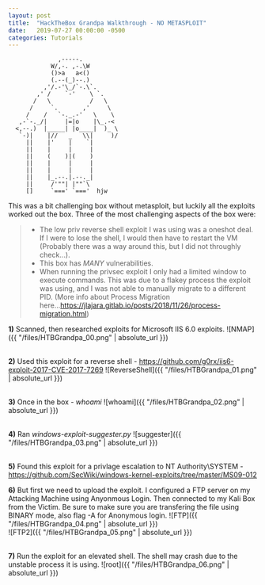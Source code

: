 ```yaml
---
layout: post
title:  "HackTheBox Grandpa Walkthrough - NO METASPLOIT"
date:   2019-07-27 00:00:00 -0500
categories: Tutorials
---
```


```
              ,-----.
            W/,-. ,-.\W
            ()>a   a<()
            (.--(_)--.)
          ,'/.-'\_/`-.\`.
        ,' /    `-'    \ `.
       /   \           /   \
      /     `.       ,'     \
     /    /   `-._.-'   \    \
   ,-`-._/|     |=|o    |\_.-<
  <,--.)  |_____| |o____|  )_ \
   `-)|    |//   _   \\|     )/
     ||    |'    |    `|
     ||    |     |     |
     ||    (    )|(    )
     ||    |     |     |
     ||    |     |     |
     ||    |_.--.|.--._|
     ||     /'""| |""`\
     []     `===' `==='  hjw
```


 This was a bit challenging box without metasploit, but luckily all the exploits worked out the box. Three of the most challenging aspects of the box were:
>
> - The low priv reverse shell exploit I was using was a oneshot deal. If I were to lose the shell, I would then have to restart the VM (Probably there was a way around this, but I did not throughly check...). 
> - This box has *MANY* vulnerabilities. 
> - When running the privsec exploit I only had a limited window to execute commands. This was due to a flakey process the exploit was using, and I was not able to manually migrate to a different PID. (More info about Process Migration here...<https://jlajara.gitlab.io/posts/2018/11/26/process-migration.html>)


**1)** Scanned, then researched exploits for Microsoft IIS 6.0 exploits.
![NMAP]({{ "/files/HTBGrandpa_00.png" | absolute_url }})<br/> 
<br/>

**2)** Used this exploit for a reverse shell - <https://github.com/g0rx/iis6-exploit-2017-CVE-2017-7269>
![ReverseShell]({{ "/files/HTBGrandpa_01.png" | absolute_url }})<br/>
<br/>

**3)** Once in the box - *whoami*
![whoami]({{ "/files/HTBGrandpa_02.png" | absolute_url }})<br/>
<br/>

**4)** Ran *windows-exploit-suggester.py*
![suggester]({{ "/files/HTBGrandpa_03.png" | absolute_url }})<br/>
<br/>

**5)** Found this exploit for a privlage escalation to NT Authority\SYSTEM - <https://github.com/SecWiki/windows-kernel-exploits/tree/master/MS09-012>
<br/>

**6)** But first we need to upload the exploit. I configured a FTP server on my Attacking Machine using Anyonmous Login. Then connected to my Kali Box from the Victim. Be sure to make sure you are transfering the file using BINARY mode, also flag -A for Anonymous login.
![FTP]({{ "/files/HTBGrandpa_04.png" | absolute_url }})<br/>
![FTP2]({{ "/files/HTBGrandpa_05.png" | absolute_url }})<br/>
<br/>

**7)** Run the exploit for an elevated shell. The shell may crash due to the unstable process it is using.
![root]({{ "/files/HTBGrandpa_06.png" | absolute_url }})<br/>
<br/>

